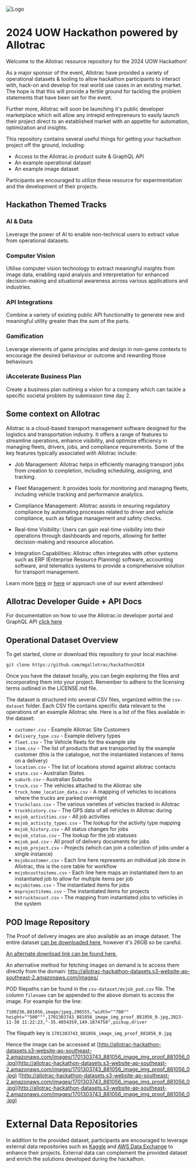 ![Logo](https://assets-global.website-files.com/644f39b5d9996380f70dfa0f/644f429a2303d7148ead8765_AllotracLogo_SIDE%20BY%20SIDE%20-%20NAVY.svg)

# 2024 UOW Hackathon powered by Allotrac

Welcome to the Allotrac resource repository for the 2024 UOW Hackathon!

As a major sponsor of the event, Allotrac have provided a variety of operational datasets & tooling to allow hackathon participants to interact with, hack-on and develop for real world use cases in an existing market. The hope is that this will provide a fertile ground for tackling the problem statements that have been set for the event.

Further more, Allotrac will soon be launching it's public developer marketplace which will allow any intrepid entrepreneurs to easily launch their project direct to an established market with an appetite for automation, optimization and insights.

This repository contains several useful things for getting your hackathon project off the ground, including:

- Access to the Allotrac.io product suite & GraphQL API
- An example operational dataset
- An example image dataset

Participants are encouraged to utilize these resource for experimentation and the development of their projects.

## Hackathon Themed Tracks

### AI & Data

Leverage the power of AI to enable non-technical users to extract value from operational datasets.

### Computer Vision

Utilise computer vision technology to extract meaningful insights from image data, enabling rapid analysis and interpretation for enhanced decision-making and situational awareness across various applications and industries.

### API Integrations

Combine a variety of existing public API functionality to generate new and meaningful utility greater than the sum of the parts.

### Gamification

Leverage elements of game principles and design in non-game contexts to encourage the desired behaviour or outcome and rewarding those behaviours

### iAccelerate Business Plan

Create a business plan outlining a vision for a company which can tackle a specific societal problem by submission time day 2.

## Some context on Allotrac

Allotrac is a cloud-based transport management software designed for the logistics and transportation industry. It offers a range of features to streamline operations, enhance visibility, and optimize efficiency in managing fleets, drivers, jobs, and compliance requirements. Some of the key features typically associated with Allotrac include:

- Job Management: Allotrac helps in efficiently managing transport jobs from creation to completion, including scheduling, assigning, and tracking.

- Fleet Management: It provides tools for monitoring and managing fleets, including vehicle tracking and performance analytics.

- Compliance Management: Allotrac assists in ensuring regulatory compliance by automating processes related to driver and vehicle compliance, such as fatigue management and safety checks.

- Real-time Visibility: Users can gain real-time visibility into their operations through dashboards and reports, allowing for better decision-making and resource allocation.

- Integration Capabilities: Allotrac often integrates with other systems such as ERP (Enterprise Resource Planning) software, accounting software, and telematics systems to provide a comprehensive solution for transport management.

Learn more [here](https://www.youtube.com/watch?v=axSHViIHqwE) or [here](https://allotrac.com.au) or approach one of our event attendees!

## Allotrac Developer Guide + API Docs

For documentation on how to use the Allotrac.io developer portal and GraphQL API [click here](https://jodatechnology.atlassian.net/wiki/external/ODUxYmFjZGExNTQ0NGUwYzhkOGFlMTdiMDUyOTBjYjk)

## Operational Dataset Overview

To get started, clone or download this repository to your local machine:

`git clone https://github.com/mgallotrac/hackathon2024`

Once you have the dataset locally, you can begin exploring the files and incorporating them into your project. Remember to adhere to the licensing terms outlined in the LICENSE.md file.

The dataset is structured into several CSV files, organized within the `csv-dataset` folder. Each CSV file contains specific data relevant to the operations of an example Allotrac site. Here is a list of the files available in the dataset:

- `customer.csv` - Example Allotrac Site Customers
- `delivery_type.csv` - Example delivery types
- `fleet.csv` - The Vehicle fleets for the example site
- `item.csv` - The list of products that are transported by the example customer (this is the catalogue, not the instantiated instances of items on a delivery)
- `location.csv` - The list of locations stored against allotrac contacts
- `state.csv` - Australian States
- `suburb.csv` - Australian Suburbs
- `truck.csv` - The vehicles attached to the Allotrac site
- `truck_home_location_data.csv` - A mapping of vehicles to locations where the trucks are parked overnight
- `truckclass.csv` - The various varieties of vehicles tracked in Allotrac
- `truckhistory.csv` - The GPS data of all vehicles in Allotrac during
- `msjob_activities.csv` - All job activities
- `msjob_activity_types.csv` - The lookup for the activity type mapping
- `msjob_history.csv` - All status changes for jobs
- `msjob_status.csv` - The lookup for the job statuses
- `msjob_pod.csv` - All proof of delivery documents for jobs
- `msjob_project.csv` - Projects (which can join a collection of jobs under a single instance)
- `msjobcustomer.csv` - Each line here represents an individual job done in Allotrac, this is the core table for workflow
- `msjobcusttoitems.csv` - Each line here maps an instantiated item to an instantiated job to allow for multiple items per job
- `msjobitems.csv` - The instantiated items for jobs
- `msprojectitems.csv` - The instantiated items for projects
- `mstrucktocust.csv` - The mapping from instantiated jobs to vehicles in the system

## POD Image Repository

The Proof of delivery images are also available as an image dataset. The entire dataset [can be downloaded here](https://allotrac-hackathon-datasets.s3.amazonaws.com/pop-pod-images.zip?AWSAccessKeyId=AKIASY2WFKX7SLJMMEFY&Signature=In23Mmz%2FZ0qU%2FedkTZWa2HQyCJw%3D&Expires=1710677728), however it's 26GB so be careful.

[An alternate download link can be found here.](https://allotrac-hackathon-datasets.s3.amazonaws.com/pop-pod-images.zip)

An alternative method for fetching images on demand is to access them directly from the domain: http://allotrac-hackathon-datasets.s3-website-ap-southeast-2.amazonaws.com/images/

POD filepaths can be found in the `csv-dataset/msjob_pod.csv` file. The column `filename` can be appended to the above domain to access the image. For example for the line:

```
7100236,881056,image/jpeg,296555,"width=""700"" height=""500""",1701303743_881056_image_img_proof_881056_0.jpg,2023-11-30 11:22:23,"-35.4054359,149.1674758",pickup,driver
```

The filepath key is `1701303743_881056_image_img_proof_881056_0.jpg`

Hence the image can be accessed at [http://allotrac-hackathon-datasets.s3-website-ap-southeast-2.amazonaws.com/images/1701303743_881056_image_img_proof_881056_0.jpg](http://allotrac-hackathon-datasets.s3-website-ap-southeast-2.amazonaws.com/images/1701303743_881056_image_img_proof_881056_0.jpg)
![http://allotrac-hackathon-datasets.s3-website-ap-southeast-2.amazonaws.com/images/1701303743_881056_image_img_proof_881056_0.jpg](http://allotrac-hackathon-datasets.s3-website-ap-southeast-2.amazonaws.com/images/1701303743_881056_image_img_proof_881056_0.jpg)

# External Data Repositories

In addition to the provided dataset, participants are encouraged to leverage external data repositories such as [Kaggle](https://www.kaggle.com) and [AWS Data Exchange](https://aws.amazon.com/data-exchange/) to enhance their projects. External data can complement the provided dataset and enrich the solutions developed during the hackathon.
